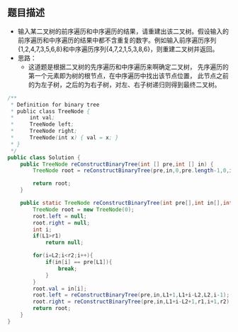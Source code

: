 题目描述
---
* 输入某二叉树的前序遍历和中序遍历的结果，请重建出该二叉树。假设输入的前序遍历和中序遍历的结果中都不含重复的数字。例如输入前序遍历序列{1,2,4,7,3,5,6,8}和中序遍历序列{4,7,2,1,5,3,8,6}，则重建二叉树并返回。
* 思路：
	* 这道题是根据二叉树的先序遍历和中序遍历来啊确定二叉树，
	先序遍历的第一个元素即为树的根节点，在中序遍历中找出该节点位置，
	此节点之前的为左子树，之后的为右子树，对左、右子树递归则得到最终二叉树。
```java
/**
 * Definition for binary tree
 * public class TreeNode {
 *     int val;
 *     TreeNode left;
 *     TreeNode right;
 *     TreeNode(int x) { val = x; }
 * }
 */
public class Solution {
    public TreeNode reConstructBinaryTree(int [] pre,int [] in) {
        TreeNode root = reConstructBinaryTree(pre,in,0,pre.length-1,0,in.length-1);

		return root;
    }

    public static TreeNode reConstructBinaryTree(int pre[],int in[],int L1,int r1,int L2,int r2){
		TreeNode root = new TreeNode(0);
		root.left = null;
		root.right = null;
		int i;
		if(L1>r1)
			return null;

		for(i=L2;i<r2;i++){
			if(in[i] == pre[L1]){
				break;
			}
		}
		root.val = in[i];
		root.left = reConstructBinaryTree(pre,in,L1+1,L1+i-L2,L2,i-1);
		root.right = reConstructBinaryTree(pre,in,L1+i-L2+1,r1,i+1,r2);
		return root;
	}
}


